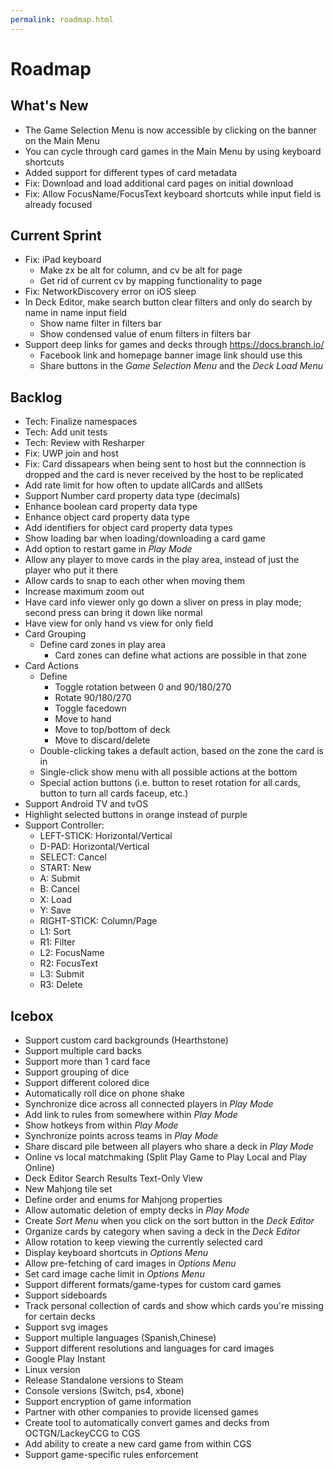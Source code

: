 ```yaml
---
permalink: roadmap.html
---
```


# Roadmap

## What's New
- The Game Selection Menu is now accessible by clicking on the banner on the Main Menu
- You can cycle through card games in the Main Menu by using keyboard shortcuts
- Added support for different types of card metadata
- Fix: Download and load additional card pages on initial download
- Fix: Allow FocusName/FocusText keyboard shortcuts while input field is already focused

## Current Sprint
- Fix: iPad keyboard
  - Make zx be alt for column, and cv be alt for page
  - Get rid of current cv by mapping functionality to page
- Fix: NetworkDiscovery error on iOS sleep
- In Deck Editor, make search button clear filters and only do search by name in name input field
  - Show name filter in filters bar 
  - Show condensed value of enum filters in filters bar
- Support deep links for games and decks through https://docs.branch.io/
  - Facebook link and homepage banner image link should use this
  - Share buttons in the *Game Selection Menu* and the *Deck Load Menu*

## Backlog
- Tech: Finalize namespaces
- Tech: Add unit tests
- Tech: Review with Resharper
- Fix: UWP join and host
- Fix: Card dissapears when being sent to host but the connnection is dropped and the card is never received by the host to be replicated
- Add rate limit for how often to update allCards and allSets
- Support Number card property data type (decimals)
- Enhance boolean card property data type
- Enhance object card property data type
- Add identifiers for object card property data types
- Show loading bar when loading/downloading a card game
- Add option to restart game in *Play Mode*
- Allow any player to move cards in the play area, instead of just the player who put it there
- Allow cards to snap to each other when moving them
- Increase maximum zoom out
- Have card info viewer only go down a sliver on press in play mode; second press can bring it down like normal
- Have view for only hand vs view for only field
- Card Grouping
  - Define card zones in play area
    - Card zones can define what actions are possible in that zone
- Card Actions
  - Define
    - Toggle rotation between 0 and 90/180/270
    - Rotate 90/180/270
    - Toggle facedown
    - Move to hand
    - Move to top/bottom of deck
    - Move to discard/delete
  - Double-clicking takes a default action, based on the zone the card is in
  - Single-click show menu with all possible actions at the bottom
  - Special action buttons (i.e. button to reset rotation for all cards, button to turn all cards faceup, etc.)
- Support Android TV and tvOS
- Highlight selected buttons in orange instead of purple
- Support Controller:
  - LEFT-STICK: Horizontal/Vertical
  - D-PAD: Horizontal/Vertical
  - SELECT: Cancel
  - START: New
  - A: Submit
  - B: Cancel
  - X: Load
  - Y: Save
  - RIGHT-STICK: Column/Page
  - L1: Sort
  - R1: Filter
  - L2: FocusName
  - R2: FocusText
  - L3: Submit
  - R3: Delete

## Icebox
- Support custom card backgrounds (Hearthstone)
- Support multiple card backs
- Support more than 1 card face
- Support grouping of dice
- Support different colored dice
- Automatically roll dice on phone shake
- Synchronize dice across all connected players in *Play Mode*
- Add link to rules from somewhere within *Play Mode*
- Show hotkeys from within *Play Mode*
- Synchronize points across teams in *Play Mode*
- Share discard pile between all players who share a deck in *Play Mode*
- Online vs local matchmaking (Split Play Game to Play Local and Play Online)
- Deck Editor Search Results Text-Only View
- New Mahjong tile set
- Define order and enums for Mahjong properties
- Allow automatic deletion of empty decks in *Play Mode*
- Create *Sort Menu* when you click on the sort button in the *Deck Editor*
- Organize cards by category when saving a deck in the *Deck Editor*
- Allow rotation to keep viewing the currently selected card
- Display keyboard shortcuts in *Options Menu*
- Allow pre-fetching of card images in *Options Menu*
- Set card image cache limit in *Options Menu*
- Support different formats/game-types for custom card games
- Support sideboards
- Track personal collection of cards and show which cards you're missing for certain decks
- Support svg images
- Support multiple languages (Spanish,Chinese)
- Support different resolutions and languages for card images
- Google Play Instant
- Linux version
- Release Standalone versions to Steam
- Console versions (Switch, ps4, xbone)
- Support encryption of game information
- Partner with other companies to provide licensed games
- Create tool to automatically convert games and decks from OCTGN/LackeyCCG to CGS
- Add ability to create a new card game from within CGS
- Support game-specific rules enforcement

